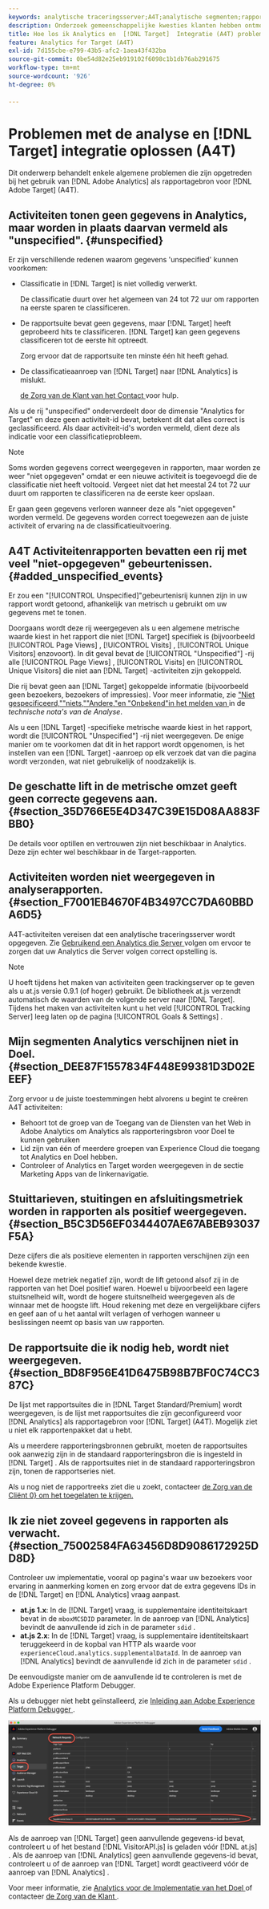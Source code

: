 ```yaml
---
keywords: analytische traceringsserver;A4T;analytische segmenten;rapportsuites;onjuiste gegevens;zwevend;sdid;VisitorAPI.js;mboxMCSDID;phantom;niet opgegeven
description: Onderzoek gemeenschappelijke kwesties klanten hebben ontmoet wanneer het gebruiken van Analytics voor  [!DNL Target]  (A4T).
title: Hoe los ik Analytics en  [!DNL Target]  Integratie (A4T) problemen op
feature: Analytics for Target (A4T)
exl-id: 7d155cbe-e799-43b5-afc2-1aea43f432ba
source-git-commit: 0be54d82e25eb919102f6098c1b1db76ab291675
workflow-type: tm+mt
source-wordcount: '926'
ht-degree: 0%

---
```


# Problemen met de analyse en [!DNL Target] integratie oplossen (A4T)

Dit onderwerp behandelt enkele algemene problemen die zijn opgetreden bij het gebruik van [!DNL Adobe Analytics] als rapportagebron voor [!DNL Adobe Target] (A4T).

## Activiteiten tonen geen gegevens in Analytics, maar worden in plaats daarvan vermeld als &quot;unspecified&quot;. {#unspecified}

Er zijn verschillende redenen waarom gegevens &#39;unspecified&#39; kunnen voorkomen:

* Classificatie in [!DNL Target] is niet volledig verwerkt.

  De classificatie duurt over het algemeen van 24 tot 72 uur om rapporten na eerste sparen te classificeren.

* De rapportsuite bevat geen gegevens, maar [!DNL Target] heeft geprobeerd hits te classificeren. [!DNL Target] kan geen gegevens classificeren tot de eerste hit optreedt.

  Zorg ervoor dat de rapportsuite ten minste één hit heeft gehad.

* De classificatieaanroep van [!DNL Target] naar [!DNL Analytics] is mislukt.

  [ de Zorg van de Klant van het Contact ](/help/main/cmp-resources-and-contact-information.md#reference_ACA3391A00EF467B87930A450050077C) voor hulp.

Als u de rij &quot;unspecified&quot; onderverdeelt door de dimensie &quot;Analytics for Target&quot; en deze geen activiteit-id bevat, betekent dit dat alles correct is geclassificeerd. Als daar activiteit-id&#39;s worden vermeld, dient deze als indicatie voor een classificatieprobleem.

>[!NOTE]
>
>Soms worden gegevens correct weergegeven in rapporten, maar worden ze weer &quot;niet opgegeven&quot; omdat er een nieuwe activiteit is toegevoegd die de classificatie niet heeft voltooid. Vergeet niet dat het meestal 24 tot 72 uur duurt om rapporten te classificeren na de eerste keer opslaan.
>
>Er gaan geen gegevens verloren wanneer deze als &quot;niet opgegeven&quot; worden vermeld. De gegevens worden correct toegewezen aan de juiste activiteit of ervaring na de classificatieuitvoering.

## A4T Activiteitenrapporten bevatten een rij met veel &quot;niet-opgegeven&quot; gebeurtenissen. {#added_unspecified_events}

Er zou een &quot;[!UICONTROL Unspecified]&quot;gebeurtenisrij kunnen zijn in uw rapport wordt getoond, afhankelijk van metrisch u gebruikt om uw gegevens met te tonen.

Doorgaans wordt deze rij weergegeven als u een algemene metrische waarde kiest in het rapport die niet [!DNL Target] specifiek is (bijvoorbeeld [!UICONTROL Page Views] , [!UICONTROL Visits] , [!UICONTROL Unique Visitors] enzovoort). In dit geval bevat de [!UICONTROL "Unspecified"] -rij alle [!UICONTROL Page Views] , [!UICONTROL Visits] en [!UICONTROL Unique Visitors] die niet aan [!DNL Target] -activiteiten zijn gekoppeld.

Die rij bevat geen aan [!DNL Target] gekoppelde informatie (bijvoorbeeld geen bezoekers, bezoekers of impressies). Voor meer informatie, zie [ &quot;Niet gespecificeerd,&quot;&quot;niets,&quot;&quot;Andere,&quot;en &quot;Onbekend&quot;in het melden van ](https://experienceleague.adobe.com/docs/analytics/technotes/unspecified.html?lang=nl-NL) in de *technische nota&#39;s van de Analyse*.

Als u een [!DNL Target] -specifieke metrische waarde kiest in het rapport, wordt die [!UICONTROL "Unspecified"] -rij niet weergegeven. De enige manier om te voorkomen dat dit in het rapport wordt opgenomen, is het instellen van een [!DNL Target] -aanroep op elk verzoek dat van die pagina wordt verzonden, wat niet gebruikelijk of noodzakelijk is.

## De geschatte lift in de metrische omzet geeft geen correcte gegevens aan. {#section_35D766E5E4D347C39E15D08AA883FBB0}

De details voor optillen en vertrouwen zijn niet beschikbaar in Analytics. Deze zijn echter wel beschikbaar in de Target-rapporten.

## Activiteiten worden niet weergegeven in analyserapporten. {#section_F7001EB4670F4B3497CC7DA60BBDA6D5}

A4T-activiteiten vereisen dat een analytische traceringsserver wordt opgegeven. Zie [ Gebruikend een Analytics die Server ](/help/main/c-integrating-target-with-mac/a4t/analytics-tracking-server.md#task_72077BA7E93C4A65A715A18F32228823) volgen om ervoor te zorgen dat uw Analytics die Server volgen correct opstelling is.

>[!NOTE]
>
>U hoeft tijdens het maken van activiteiten geen trackingserver op te geven als u at.js versie 0.9.1 (of hoger) gebruikt. De bibliotheek at.js verzendt automatisch de waarden van de volgende server naar [!DNL Target]. Tijdens het maken van activiteiten kunt u het veld [!UICONTROL Tracking Server] leeg laten op de pagina [!UICONTROL Goals & Settings] .

## Mijn segmenten Analytics verschijnen niet in Doel. {#section_DEE87F1557834F448E99381D3D02EEEF}

Zorg ervoor u de juiste toestemmingen hebt alvorens u begint te creëren A4T activiteiten:

* Behoort tot de groep van de Toegang van de Diensten van het Web in Adobe Analytics om Analytics als rapporteringsbron voor Doel te kunnen gebruiken
* Lid zijn van één of meerdere groepen van Experience Cloud die toegang tot Analytics en Doel hebben.
* Controleer of Analytics en Target worden weergegeven in de sectie Marketing Apps van de linkernavigatie.

## Stuittarieven, stuitingen en afsluitingsmetriek worden in rapporten als positief weergegeven. {#section_B5C3D56EF0344407AE67ABEB93037F5A}

Deze cijfers die als positieve elementen in rapporten verschijnen zijn een bekende kwestie.

Hoewel deze metriek negatief zijn, wordt de lift getoond alsof zij in de rapporten van het Doel positief waren. Hoewel u bijvoorbeeld een lagere stuitsnelheid wilt, wordt de hogere stuitsnelheid weergegeven als de winnaar met de hoogste lift. Houd rekening met deze en vergelijkbare cijfers en geef aan of u het aantal wilt verlagen of verhogen wanneer u beslissingen neemt op basis van uw rapporten.

## De rapportsuite die ik nodig heb, wordt niet weergegeven. {#section_BD8F956E41D6475B98B7BF0C74CC387C}

De lijst met rapportsuites die in [!DNL Target Standard/Premium] wordt weergegeven, is de lijst met rapportsuites die zijn geconfigureerd voor [!DNL Analytics] als rapportagebron voor [!DNL Target] (A4T). Mogelijk ziet u niet elk rapportenpakket dat u hebt.

Als u meerdere rapporteringsbronnen gebruikt, moeten de rapportsuites ook aanwezig zijn in de standaard rapporteringsbron die is ingesteld in [!DNL Target] . Als de rapportsuites niet in de standaard rapporteringsbron zijn, tonen de rapportseries niet.

Als u nog niet de rapportreeks ziet die u zoekt, contacteer [ de Zorg van de Cliënt 0&rbrace; om het toegelaten te krijgen.](/help/main/cmp-resources-and-contact-information.md#reference_ACA3391A00EF467B87930A450050077C)

## Ik zie niet zoveel gegevens in rapporten als verwacht. {#section_75002584FA63456D8D9086172925DD8D}

Controleer uw implementatie, vooral op pagina&#39;s waar uw bezoekers voor ervaring in aanmerking komen en zorg ervoor dat de extra gegevens IDs in de [!DNL Target] en [!DNL Analytics] vraag aanpast.

* **at.js 1.x**: In de [!DNL Target] vraag, is supplementaire identiteitskaart bevat in de `mboxMCSDID` parameter. In de aanroep van [!DNL Analytics] bevindt de aanvullende id zich in de parameter `sdid` .
* **at.js 2.x**: In de [!DNL Target] vraag, is supplementaire identiteitskaart teruggekeerd in de kopbal van HTTP als waarde voor `experienceCloud.analytics.supplementalDataId`. In de aanroep van [!DNL Analytics] bevindt de aanvullende id zich in de parameter `sdid` .

De eenvoudigste manier om de aanvullende id te controleren is met de Adobe Experience Platform Debugger.

Als u debugger niet hebt geïnstalleerd, zie [ Inleiding aan Adobe Experience Platform Debugger ](https://experienceleague.adobe.com/docs/platform-learn/tutorials/data-ingestion/web-sdk/introduction-to-the-experience-platform-debugger.html?lang=nl-NL).

![ Debugger ](/help/main/c-integrating-target-with-mac/a4t/assets/debugger.png)

Als de aanroep van [!DNL Target] geen aanvullende gegevens-id bevat, controleert u of het bestand [!DNL VisitorAPI.js] is geladen vóór [!DNL at.js] . Als de aanroep van [!DNL Analytics] geen aanvullende gegevens-id bevat, controleert u of de aanroep van [!DNL Target] wordt geactiveerd vóór de aanroep van [!DNL Analytics] .

Voor meer informatie, zie [ Analytics voor de Implementatie van het Doel ](/help/main/c-integrating-target-with-mac/a4t/a4timplementation.md#concept_CE78750AC2A4487D8ACD9369B3EAC85A) of contacteer [ de Zorg van de Klant ](/help/main/cmp-resources-and-contact-information.md#reference_ACA3391A00EF467B87930A450050077C).

